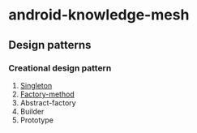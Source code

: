 # android-knowledge-mesh



## Design patterns
### Creational design pattern

1. [Singleton](design_patterns/creational/singletone/singletone.md)
2. [Factory-method](design_patterns/creational/factory/factory_method.md)
3. Abstract-factory
4. Builder
5. Prototype

